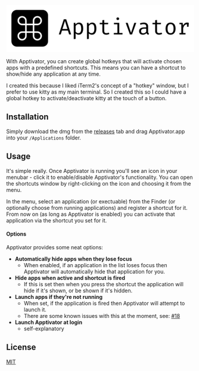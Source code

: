 ![Apptivator Banner](./Resources/banner.png)

With Apptivator, you can create global hotkeys that will activate chosen apps with a predefined shortcuts. This means you can have a shortcut to show/hide any application at any time.

I created this because I liked iTerm2's concept of a "hotkey" window, but I prefer to use kitty as my main terminal. So I created this so I could have a global hotkey to activate/deactivate kitty at the touch of a button.

## Installation

Simply download the dmg from the [releases](https://github.com/acheronfail/apptivator/releases) tab and drag Apptivator.app into your `/Applications` folder.

## Usage

It's simple really. Once Apptivator is running you'll see an icon in your menubar - click it to enable/disable Apptivator's functionality. You can open the shortcuts window by right-clicking on the icon and choosing it from the menu.

In the menu, select an application (or exectuable) from the Finder (or optionally choose from running applications) and register a shortcut for it. From now on (as long as Apptivator is enabled) you can activate that application via the shortcut you set for it.

#### Options

Apptivator provides some neat options:

* **Automatically hide apps when they lose focus**
	- When enabled, if an application in the list loses focus then Apptivator will automatically hide that application for you.
* **Hide apps when active and shortcut is fired**
	- If this is set then when you press the shortcut the application will hide if it's shown, or be shown if it's hidden.
* **Launch apps if they're not running**
	- When set, if the application is fired then Apptivator will attempt to launch it.
	- There are some known issues with this at the moment, see: [#18](https://github.com/acheronfail/apptivator/issues/18)
* **Launch Apptivator at login**
	- self-explanatory

## License

[MIT](./LICENSE)
